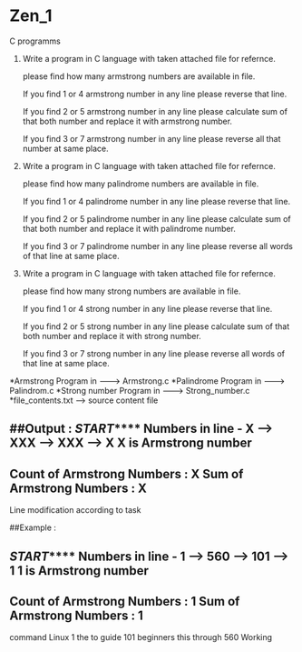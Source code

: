 # Zen_1
C programms

1) Write a program in C language with taken attached file for refernce.

     please find how many armstrong numbers are available in file.

     If you find 1 or 4  armstrong number in any line please reverse that line.

     If you find 2 or 5 armstrong number in any line please calculate sum of that both number and replace it with armstrong number.

     If you find 3 or 7 armstrong number in any line please reverse all that number at same place.


2) Write a program in C language with taken attached file for refernce.

     please find how many palindrome numbers are available in file.

     If you find 1 or 4 palindrome number in any line please reverse that line.

     If you find 2 or 5 palindrome number in any line please calculate sum of that both number and replace it with palindrome number.

     If you find 3 or 7 palindrome number in any line please reverse all words of that line at same place.


3) Write a program in C language with taken attached file for refernce.

     please find how many strong numbers are available in file.

     If you find 1 or 4 strong number in any line please reverse that line.

     If you find 2 or 5 strong number in any line please calculate sum of that both number and replace it with strong number.

     If you find 3 or 7 strong number in any line please reverse all words of that line at same place.
     
     
     
  
*Armstrong Program in ---> Armstrong.c
*Palindrome Program in ---> Palindrom.c
*Strong number Program in ---> Strong_number.c
*file_contents.txt --> source content file



##Output : 
***********************START***************************
Numbers in line - X
 --> XXX
 --> XXX
 --> X
X is Armstrong number
-----------------------------------------------
Count of Armstrong Numbers : X
Sum of Armstrong Numbers : X
-----------------------------------------------
Line modification according to task


##Example :

***********************START***************************
Numbers in line - 1
 --> 560
 --> 101
 --> 1
1 is Armstrong number
-----------------------------------------------
Count of Armstrong Numbers : 1
Sum of Armstrong Numbers : 1
-----------------------------------------------
command Linux  1 the to guide 101 beginners this through 560 Working 

